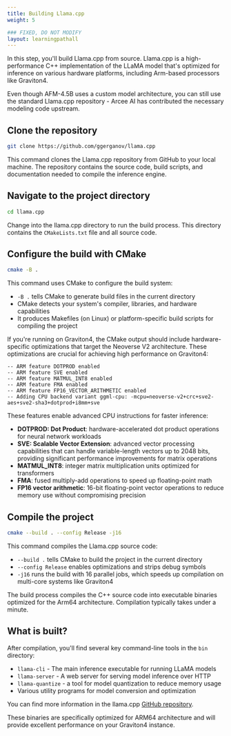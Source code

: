 ```yaml
---
title: Building Llama.cpp
weight: 5

### FIXED, DO NOT MODIFY
layout: learningpathall
---
```


In this step, you'll build Llama.cpp from source. Llama.cpp is a high-performance C++ implementation of the LLaMA model that's optimized for inference on various hardware platforms, including Arm-based processors like Graviton4.

Even though AFM-4.5B uses a custom model architecture, you can still use the standard Llama.cpp repository - Arcee AI has contributed the necessary modeling code upstream.

## Clone the repository

```bash
git clone https://github.com/ggerganov/llama.cpp
```

This command clones the Llama.cpp repository from GitHub to your local machine. The repository contains the source code, build scripts, and documentation needed to compile the inference engine.

## Navigate to the project directory

```bash
cd llama.cpp
```

Change into the llama.cpp directory to run the build process. This directory contains the `CMakeLists.txt` file and all source code.

## Configure the build with CMake

```bash
cmake -B .
```

This command uses CMake to configure the build system:

- `-B .` tells CMake to generate build files in the current directory
- CMake detects your system's compiler, libraries, and hardware capabilities
- It produces Makefiles (on Linux) or platform-specific build scripts for compiling the project


If you're running on Graviton4, the CMake output should include hardware-specific optimizations that target the Neoverse V2 architecture. These optimizations are crucial for achieving high performance on Graviton4:

```output
-- ARM feature DOTPROD enabled
-- ARM feature SVE enabled
-- ARM feature MATMUL_INT8 enabled
-- ARM feature FMA enabled
-- ARM feature FP16_VECTOR_ARITHMETIC enabled
-- Adding CPU backend variant ggml-cpu: -mcpu=neoverse-v2+crc+sve2-aes+sve2-sha3+dotprod+i8mm+sve
```

These features enable advanced CPU instructions for faster inference:

- **DOTPROD: Dot Product**: hardware-accelerated dot product operations for neural network workloads
- **SVE: Scalable Vector Extension**: advanced vector processing capabilities that can handle variable-length vectors up to 2048 bits, providing significant performance improvements for matrix operations
- **MATMUL_INT8**: integer matrix multiplication units optimized for transformers
- **FMA**: fused multiply-add operations to speed up floating-point math
- **FP16 vector arithmetic**: 16-bit floating-point vector operations to reduce memory use without compromising precision

## Compile the project

```bash
cmake --build . --config Release -j16
```

This command compiles the Llama.cpp source code:

- `--build .` tells CMake to build the project in the current directory
- `--config Release` enables optimizations and strips debug symbols
- `-j16` runs the build with 16 parallel jobs, which speeds up compilation on multi-core systems like Graviton4

The build process compiles the C++ source code into executable binaries optimized for the Arm64 architecture. Compilation typically takes under a minute.

## What is built? 

After compilation, you'll find several key command-line tools in the `bin` directory:
- `llama-cli` - The main inference executable for running LLaMA models
- `llama-server` - A web server for serving model inference over HTTP
- `llama-quantize` - a tool for model quantization to reduce memory usage
- Various utility programs for model conversion and optimization

You can find more information in the llama.cpp [GitHub repository](https://github.com/ggml-org/llama.cpp/tree/master/tools).

These binaries are specifically optimized for ARM64 architecture and will provide excellent performance on your Graviton4 instance.
